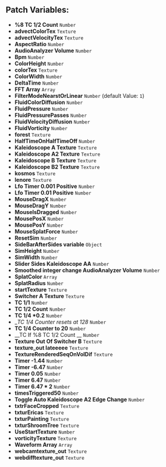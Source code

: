 ## Patch Variables:

* __%8 TC 1/2 Count__ ```Number```
* __advectColorTex__ ```Texture```
* __advectVelocityTex__ ```Texture```
* __AspectRatio__ ```Number```
* __AudioAnalyzer Volume__ ```Number```
* __Bpm__ ```Number```
* __ColorHeight__ ```Number```
* __colorTex__ ```Texture```
* __ColorWidth__ ```Number```
* __DeltaTime__ ```Number```
* __FFT Array__ ```Array```
* __FilterModeNearstOrLinear__ ```Number``` (default Value: `1`)
* __FluidColorDiffusion__ ```Number```
* __FluidPressure__ ```Number```
* __FluidPressurePasses__ ```Number```
* __FluidVelocityDiffusion__ ```Number```
* __FluidVorticity__ ```Number```
* __forest__ ```Texture```
* __HalfTimeOnHalfTimeOff__ ```Number```
* __Kaleidoscope A Texture__ ```Texture```
* __Kaleidoscope A2 Texture__ ```Texture```
* __Kaleidoscope B Texture__ ```Texture```
* __Kaleidoscope B2 Texture__ ```Texture```
* __kosmos__ ```Texture```
* __lenore__ ```Texture```
* __Lfo Timer 0.001 Positive__ ```Number```
* __Lfo Timer 0.01 Positive__ ```Number```
* __MouseDragX__ ```Number```
* __MouseDragY__ ```Number```
* __MouseIsDragged__ ```Number```
* __MousePosX__ ```Number```
* __MousePosY__ ```Number```
* __MouseSplatForce__ ```Number```
* __ResetSim__ ```Number```
* __SideBarAfterSides variable__ ```Object```
* __SimHeight__ ```Number```
* __SimWidth__ ```Number```
* __Slider Sides Kaleidoscope AA__ ```Number```
* __Smoothed integer change AudioAnalyzer Volume__ ```Number```
* __SplatColor__ ```Array```
* __SplatRadius__ ```Number```
* __startTexture__ ```Texture```
* __Switcher A Texture__ ```Texture```
* __TC 1/1__ ```Number```
* __TC 1/2 Count__ ```Number```
* __TC 1/4 *0.2__ ```Number```
* __TC 1/4 Counter _resets at 128__ ```Number```
* __TC 1/4 Counter to 20__ ```Number```
* __TC If %8 TC 1/2 Count __ ```Number```
* __Texture Out Of Switcher B__ ```Texture```
* __texture_out lateeeee__ ```Texture```
* __TextureRenderedSeqOnVolDif__ ```Texture```
* __Timer -1.44__ ```Number```
* __Timer -6.47__ ```Number```
* __Timer 0.05__ ```Number```
* __Timer 6.47__ ```Number```
* __Timer 6.47 * 2__ ```Number```
* __timesTriggered50__ ```Number```
* __Toggle Auto Kaleidoscope A2 Edge Change__ ```Number```
* __txtrFaceCropped__ ```Texture```
* __txturEricas__ ```Texture```
* __txturPainting__ ```Texture```
* __txturShroomTree__ ```Texture```
* __UseStartTexture__ ```Number```
* __vorticityTexture__ ```Texture```
* __Waveform Array__ ```Array```
* __webcamtexture_out__ ```Texture```
* __webdifftexture_out__ ```Texture```

